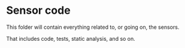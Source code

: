# Sensor code
This folder will contain everything related to, or going on, the sensors.

That includes code, tests, static analysis, and so on.
